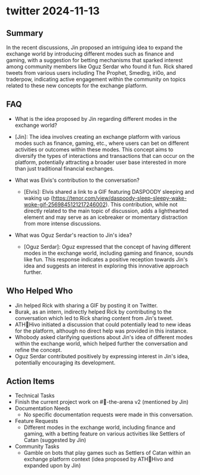 # twitter 2024-11-13

## Summary
 In the recent discussions, Jin proposed an intriguing idea to expand the exchange world by introducing different modes such as finance and gaming, with a suggestion for betting mechanisms that sparked interest among community members like Oguz Serdar who found it fun. Rick shared tweets from various users including The Prophet, Smedlrg, iri0o, and traderpow, indicating active engagement within the community on topics related to these new concepts for the exchange platform.

## FAQ
 - What is the idea proposed by Jin regarding different modes in the exchange world?
  - [Jin]: The idea involves creating an exchange platform with various modes such as finance, gaming, etc., where users can bet on different activities or outcomes within these modes. This concept aims to diversify the types of interactions and transactions that can occur on the platform, potentially attracting a broader user base interested in more than just traditional financial exchanges.

- What was Elvis's contribution to the conversation?
  - [Elvis]: Elvis shared a link to a GIF featuring DASPOODY sleeping and waking up (https://tenor.com/view/daspoody-sleep-sleepy-wake-woke-gif-2569845121217246002). This contribution, while not directly related to the main topic of discussion, adds a lighthearted element and may serve as an icebreaker or momentary distraction from more intense discussions.

- What was Oguz Serdar's reaction to Jin's idea?
  - [Oguz Serdar]: Oguz expressed that the concept of having different modes in the exchange world, including gaming and finance, sounds like fun. This response indicates a positive reception towards Jin's idea and suggests an interest in exploring this innovative approach further.

## Who Helped Who
 - Jin helped Rick with sharing a GIF by posting it on Twitter.
- Burak, as an intern, indirectly helped Rick by contributing to the conversation which led to Rick sharing content from Jin's tweet.
- ATH🥭Hivo initiated a discussion that could potentially lead to new ideas for the platform, although no direct help was provided in this instance.
- Whobody asked clarifying questions about Jin's idea of different modes within the exchange world, which helped further the conversation and refine the concept.
- Oguz Serdar contributed positively by expressing interest in Jin's idea, potentially encouraging its development.

## Action Items
 - Technical Tasks
  - Finish the current project work on #🤖-the-arena v2 (mentioned by Jin)
- Documentation Needs
  - No specific documentation requests were made in this conversation.
- Feature Requests
  - Different modes in the exchange world, including finance and gaming, with a betting feature on various activities like Settlers of Catan (suggested by Jin)
- Community Tasks
  - Gamble on bots that play games such as Settlers of Catan within an exchange platform context (idea proposed by ATH🥭Hivo and expanded upon by Jin)

